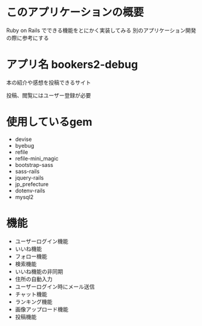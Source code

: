# このアプリケーションの概要
 Ruby on Rails でできる機能をとにかく実装してみる
 別のアプリケーション開発の際に参考にする

# アプリ名 bookers2-debug　
 本の紹介や感想を投稿できるサイト

 投稿、閲覧にはユーザー登録が必要

# 使用しているgem
 * devise
 * byebug
 * refile
 * refile-mini_magic
 * bootstrap-sass
 * sass-rails
 * jquery-rails
 * jp_prefecture
 * dotenv-rails
 * mysql2

# 機能
 * ユーザーログイン機能
 * いいね機能
 * フォロー機能
 * 検索機能
 * いいね機能の非同期
 * 住所の自動入力
 * ユーザーログイン時にメール送信
 * チャット機能
 * ランキング機能
 * 画像アップロード機能
 * 投稿機能